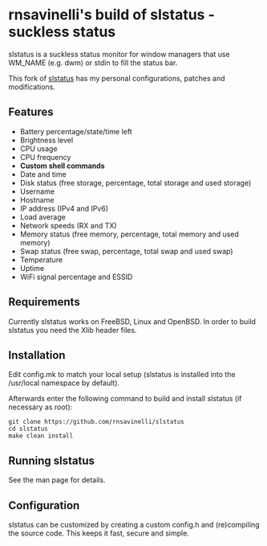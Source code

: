# rnsavinelli's build of slstatus - suckless status

slstatus is a suckless status monitor for window managers that use WM_NAME
(e.g. dwm) or stdin to fill the status bar.

This fork of [slstatus](https://tools.suckless.org/slstatus/) has my personal configurations, patches and modifications.

## Features

- Battery percentage/state/time left
- Brightness level
- CPU usage
- CPU frequency
- **Custom shell commands**
- Date and time
- Disk status (free storage, percentage, total storage and used storage)
- Username
- Hostname
- IP address (IPv4 and IPv6)
- Load average
- Network speeds (RX and TX)
- Memory status (free memory, percentage, total memory and used memory)
- Swap status (free swap, percentage, total swap and used swap)
- Temperature
- Uptime
- WiFi signal percentage and ESSID

## Requirements

Currently slstatus works on FreeBSD, Linux and OpenBSD.
In order to build slstatus you need the Xlib header files.

## Installation

Edit config.mk to match your local setup (slstatus is installed into the
/usr/local namespace by default).

Afterwards enter the following command to build and install slstatus (if
necessary as root):

```
git clone https://github.com/rnsavinelli/slstatus
cd slstatus
make clean install
```

## Running slstatus

See the man page for details.

## Configuration

slstatus can be customized by creating a custom config.h and (re)compiling the
source code. This keeps it fast, secure and simple.
